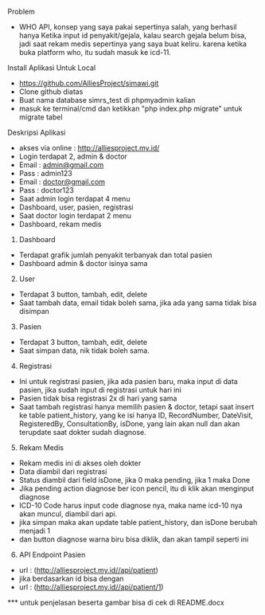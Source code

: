 Problem 
-   WHO API, konsep yang saya pakai sepertinya salah, yang berhasil hanya Ketika input id penyakit/gejala, kalau search gejala belum bisa, jadi saat rekam medis sepertinya yang saya buat keliru. karena ketika buka platform who, itu sudah masuk ke icd-11.

Install Aplikasi Untuk Local
-	https://github.com/AlliesProject/simawi.git
-	Clone github diatas
-	Buat nama database simrs_test di phpmyadmin kalian
-   masuk ke terminal/cmd dan ketikkan "php index.php migrate" untuk migrate tabel

Deskripsi Aplikasi
-	akses via online : http://alliesproject.my.id/
-   Login terdapat 2, admin & doctor
-	Email : admin@gmail.com
-	Pass : admin123
-	Email : doctor@gmail.com
-	Pass : doctor123
-	Saat admin login terdapat 4 menu
-	Dashboard, user, pasien, registrasi
-	Saat doctor login terdapat 2 menu
-	Dashboard, rekam medis

1. Dashboard
-	Terdapat grafik jumlah penyakit terbanyak dan total pasien
-	Dashboard admin & doctor isinya sama

2. User
-	Terdapat 3 button, tambah, edit, delete
-	Saat tambah data, email tidak boleh sama, jika ada yang sama tidak bisa disimpan

3. Pasien
-	Terdapat 3 button, tambah, edit, delete
-	Saat simpan data, nik tidak boleh sama.

4. Registrasi
-	Ini untuk registrasi pasien, jika ada pasien baru, maka input di data pasien, jika sudah input di registrasi untuk hari ini
-	Pasien tidak bisa registrasi 2x di hari yang sama
-	Saat tambah registrasi hanya memilih pasien & doctor, tetapi saat insert ke table patient_history, yang ke isi hanya ID, RecordNumber, DateVisit, RegisteredBy, ConsultationBy, isDone, yang lain akan null dan akan terupdate saat dokter sudah diagnose.

5. Rekam Medis
-	Rekam medis ini di akses oleh dokter
-	Data diambil dari registrasi
-	Status diambil dari field isDone, jika 0 maka pending, jika 1 maka Done
-	Jika pending action diagnose ber icon pencil, itu di klik akan menginput diagnose
-	ICD-10 Code harus input code diagnose nya, maka name icd-10 nya akan muncul, diambil dari api.
-	jika simpan maka akan update table patient_history, dan isDone berubah menjadi 1
-	dan button diagnose warna biru bisa diklik, dan akan tampil seperti ini

6. API Endpoint Pasien
-	url : (http://alliesproject.my.id//api/patient)
-	jika berdasarkan id bisa dengan
-	url : (http://alliesproject.my.id//api/patient/1)


*** untuk penjelasan beserta gambar bisa di cek di README.docx